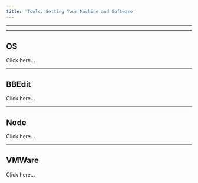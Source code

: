 ```yaml
---
title: 'Tools: Setting Your Machine and Software'
---
```

<hr />

<hr />

## OS

Click here...

<hr />

## BBEdit

Click here...

<hr />

## Node

Click here...

<hr />

## VMWare

Click here...
